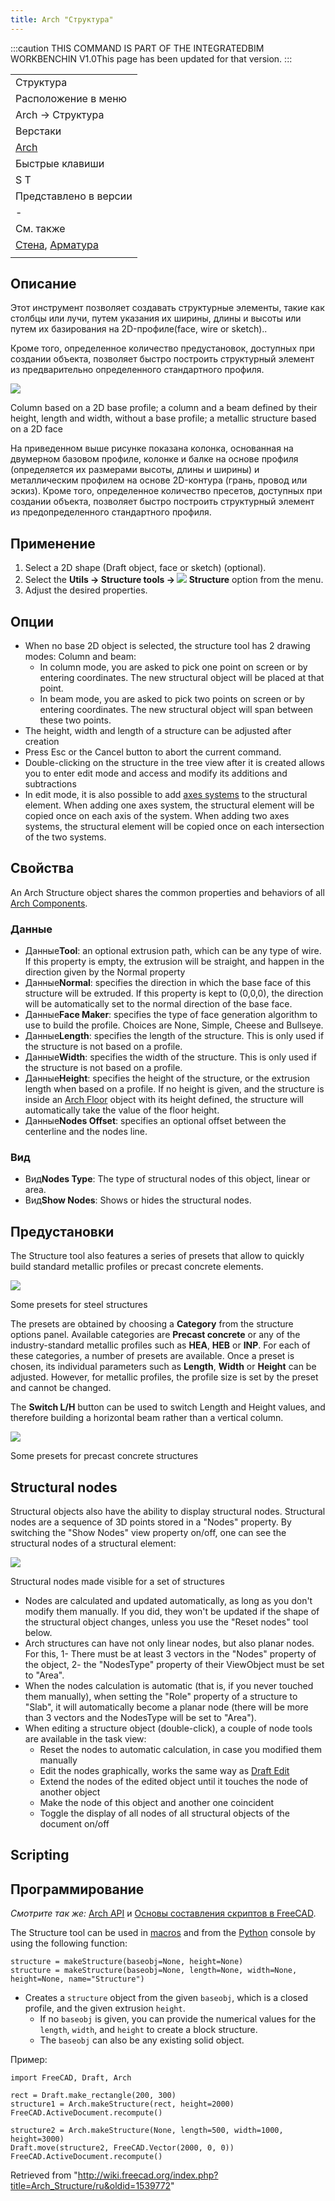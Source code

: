 ```yaml
---
title: Arch "Структура"
---
```

:::caution
THIS COMMAND IS PART OF THE INTEGRATEDBIM WORKBENCHIN V1.0This page has been updated for that version.
:::

|  |
| --- |
| Структура |
| Расположение в меню |
| Arch → Структура |
| Верстаки |
| [Arch](/Arch_Workbench/ru "Arch Workbench/ru") |
| Быстрые клавиши |
| S T |
| Представлено в версии |
| - |
| См. также |
| [Стена](/Arch_Wall/ru "Arch Wall/ru"), [Арматура](/Arch_Rebar/ru "Arch Rebar/ru") |
|  |

## Описание

Этот инструмент позволяет создавать структурные элементы, такие как столбцы или лучи, путем указания их ширины, длины и высоты или путем их базирования на 2D-профиле(face, wire or sketch)..

Кроме того, определенное количество предустановок, доступных при создании объекта, позволяет быстро построить структурный элемент из предварительно определенного стандартного профиля.

![](/images/Arch_Structure_example.jpg)

Column based on a 2D base profile; a column and a beam defined by their height, length and width, without a base profile; a metallic structure based on a 2D face

На приведенном выше рисунке показана колонка, основанная на двумерном базовом профиле, колонке и балке на основе профиля (определяется их размерами высоты, длины и ширины) и металлическим профилем на основе 2D-контура (грань, провод или эскиз). Кроме того, определенное количество пресетов, доступных при создании объекта, позволяет быстро построить структурный элемент из предопределенного стандартного профиля.

## Применение

1. Select a 2D shape (Draft object, face or sketch) (optional).
2. Select the **Utils → Structure tools → ![](/images/Arch_Structure.svg) Structure** option from the menu.
3. Adjust the desired properties.

## Опции

* When no base 2D object is selected, the structure tool has 2 drawing modes: Column and beam:
  + In column mode, you are asked to pick one point on screen or by entering coordinates. The new structural object will be placed at that point.
  + In beam mode, you are asked to pick two points on screen or by entering coordinates. The new structural object will span between these two points.
* The height, width and length of a structure can be adjusted after creation
* Press Esc or the Cancel button to abort the current command.
* Double-clicking on the structure in the tree view after it is created allows you to enter edit mode and access and modify its additions and subtractions
* In edit mode, it is also possible to add [axes systems](/Arch_Axis "Arch Axis") to the structural element. When adding one axes system, the structural element will be copied once on each axis of the system. When adding two axes systems, the structural element will be copied once on each intersection of the two systems.

## Свойства

An Arch Structure object shares the common properties and behaviors of all [Arch Components](/Arch_Component "Arch Component").

### Данные

* Данные**Tool**: an optional extrusion path, which can be any type of wire. If this property is empty, the extrusion will be straight, and happen in the direction given by the Normal property
* Данные**Normal**: specifies the direction in which the base face of this structure will be extruded. If this property is kept to (0,0,0), the direction will be automatically set to the normal direction of the base face.
* Данные**Face Maker**: specifies the type of face generation algorithm to use to build the profile. Choices are None, Simple, Cheese and Bullseye.
* Данные**Length**: specifies the length of the structure. This is only used if the structure is not based on a profile.
* Данные**Width**: specifies the width of the structure. This is only used if the structure is not based on a profile.
* Данные**Height**: specifies the height of the structure, or the extrusion length when based on a profile. If no height is given, and the structure is inside an [Arch Floor](/Arch_Floor "Arch Floor") object with its height defined, the structure will automatically take the value of the floor height.
* Данные**Nodes Offset**: specifies an optional offset between the centerline and the nodes line.

### Вид

* Вид**Nodes Type**: The type of structural nodes of this object, linear or area.
* Вид**Show Nodes**: Shows or hides the structural nodes.

## Предустановки

The Structure tool also features a series of presets that allow to quickly build standard metallic profiles or precast concrete elements.

![](/images/Arch_presets_example.jpg)

Some presets for steel structures

The presets are obtained by choosing a **Category** from the structure options panel. Available categories are **Precast concrete** or any of the industry-standard metallic profiles such as **HEA**, **HEB** or **INP**. For each of these categories, a number of presets are available. Once a preset is chosen, its individual parameters such as **Length**, **Width** or **Height** can be adjusted. However, for metallic profiles, the profile size is set by the preset and cannot be changed.

The **Switch L/H** button can be used to switch Length and Height values, and therefore building a horizontal beam rather than a vertical column.

![](/images/Arch_precast_example.jpg)

Some presets for precast concrete structures

## Structural nodes

Structural objects also have the ability to display structural nodes. Structural nodes are a sequence of 3D points stored in a "Nodes" property. By switching the "Show Nodes" view property on/off, one can see the structural nodes of a structural element:

![](/images/Arch_structural_nodes.jpg)

Structural nodes made visible for a set of structures

* Nodes are calculated and updated automatically, as long as you don't modify them manually. If you did, they won't be updated if the shape of the structural object changes, unless you use the "Reset nodes" tool below.
* Arch structures can have not only linear nodes, but also planar nodes. For this, 1- There must be at least 3 vectors in the "Nodes" property of the object, 2- the "NodesType" property of their ViewObject must be set to "Area".
* When the nodes calculation is automatic (that is, if you never touched them manually), when setting the "Role" property of a structure to "Slab", it will automatically become a planar node (there will be more than 3 vectors and the NodesType will be set to "Area").
* When editing a structure object (double-click), a couple of node tools are available in the task view:
  + Reset the nodes to automatic calculation, in case you modified them manually
  + Edit the nodes graphically, works the same way as [Draft Edit](/Draft_Edit "Draft Edit")
  + Extend the nodes of the edited object until it touches the node of another object
  + Make the node of this object and another one coincident
  + Toggle the display of all nodes of all structural objects of the document on/off

## Scripting

## Программирование

*Смотрите так же:* [Arch API](/Arch_API/ru "Arch API/ru") и [Основы составления скриптов в FreeCAD](/FreeCAD_Scripting_Basics/ru "FreeCAD Scripting Basics/ru").

The Structure tool can be used in [macros](/Macros "Macros") and from the [Python](/Python "Python") console by using the following function:

```
structure = makeStructure(baseobj=None, height=None)
structure = makeStructure(baseobj=None, length=None, width=None, height=None, name="Structure")

```

* Creates a `structure` object from the given `baseobj`, which is a closed profile, and the given extrusion `height`.
  + If no `baseobj` is given, you can provide the numerical values for the `length`, `width`, and `height` to create a block structure.
  + The `baseobj` can also be any existing solid object.

Пример:

```
import FreeCAD, Draft, Arch

rect = Draft.make_rectangle(200, 300)
structure1 = Arch.makeStructure(rect, height=2000)
FreeCAD.ActiveDocument.recompute()

structure2 = Arch.makeStructure(None, length=500, width=1000, height=3000)
Draft.move(structure2, FreeCAD.Vector(2000, 0, 0))
FreeCAD.ActiveDocument.recompute()

```

Retrieved from "<http://wiki.freecad.org/index.php?title=Arch_Structure/ru&oldid=1539772>"